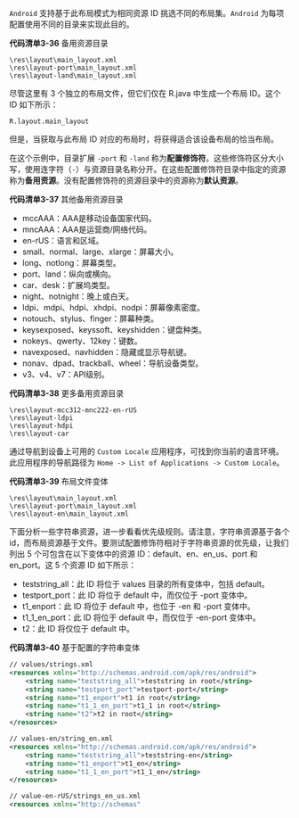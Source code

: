 `Android` 支持基于此布局模式为相同资源 ID 挑选不同的布局集。`Android` 为每项配置使用不同的目录来实现此目的。

**代码清单3-36** 备用资源目录

```
\res\layout\main_layout.xml
\res\layout-port\main_layout.xml
\res\layout-land\main_layout.xml
```

尽管这里有 3 个独立的布局文件，但它们仅在 R.java 中生成一个布局 ID。这个 ID 如下所示：

```
R.layout.main_layout
```

但是，当获取与此布局 ID 对应的布局时，将获得适合该设备布局的恰当布局。

在这个示例中，目录扩展 `-port` 和 `-land` 称为**配置修饰符**。这些修饰符区分大小写，使用连字符（`-`）与资源目录名称分开。在这些配置修饰符目录中指定的资源称为**备用资源**。没有配置修饰符的资源目录中的资源称为**默认资源**。

**代码清单3-37** 其他备用资源目录

+ mccAAA：AAA是移动设备国家代码。
+ mncAAA：AAA是运营商/网络代码。
+ en-rUS：语言和区域。
+ small、normal、large、xlarge：屏幕大小。
+ long、notlong：屏幕类型。
+ port、land：纵向或横向。
+ car、desk：扩展坞类型。
+ night、notnight：晚上或白天。
+ ldpi、mdpi、hdpi、xhdpi、nodpi：屏幕像素密度。
+ notouch、stylus、finger：屏幕种类。
+ keysexposed、keyssoft、keyshidden：键盘种类。
+ nokeys、qwerty、12key：键数。
+ navexposed、navhidden：隐藏或显示导航键。
+ nonav、dpad、trackball、wheel：导航设备类型。
+ v3、v4、v7：API级别。

**代码清单3-38** 更多备用资源目录

```
\res\layout-mcc312-mnc222-en-rUS
\res\layout-ldpi
\res\layout-hdpi
\res\layout-car
```

通过导航到设备上可用的 `Custom Locale` 应用程序，可找到你当前的语言环境。此应用程序的导航路径为 `Home -> List of Applications -> Custom Locale`。

**代码清单3-39** 布局文件变体

```
\res\layout\main_layout.xml
\res\layout-port\main_layout.xml
\res\layout-en\main_layout.xml
```

下面分析一些字符串资源，进一步看看优先级规则。请注意，字符串资源基于各个 id，而布局资源基于文件。要测试配置修饰符相对于字符串资源的优先级，让我们列出 5 个可包含在以下变体中的资源 ID：default、en、en_us、port 和 en_port。这 5 个资源 ID 如下所示：

+ teststring_all：此 ID 将位于 values 目录的所有变体中，包括 default。
+ testport_port：此 ID 将位于 default 中，而仅位于 -port 变体中。
+ t1_enport：此 ID 将位于 default 中，也位于 -en 和 -port 变体中。
+ t1_1_en_port：此 ID 将位于 default 中，而仅位于 -en-port 变体中。
+ t2：此 ID 将仅位于 default 中。

**代码清单3-40** 基于配置的字符串变体

```xml
// values/strings.xml
<resources xmlns="http://schemas.android.com/apk/res/android">
    <string name="teststring_all">teststring in root</string>
    <string name="testport_port">testport-port</string>
    <string name="t1_enport">t1 in root</string>
    <string name="t1_1_en_port">t1_1 in root</string>
    <string name="t2">t2 in root</string>
</resources>

// values-en/string_en.xml
<resources xmlns="http://schemas.android.com/apk/res/android">
	<string name="teststring_all">teststring-en</string>
    <string name="t1_enport">t1_en</string>
    <string name="t1_1_en_port">t1_1_en</string>
</resources>

// value-en-rUS/strings_en_us.xml
<resources xmlns="http://schemas"
```



